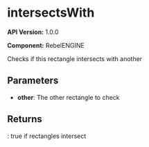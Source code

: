 # intersectsWith

**API Version:** 1.0.0

**Component:** RebelENGINE

Checks if this rectangle intersects with another

## Parameters

- **other**: The other rectangle to check

## Returns

: true if rectangles intersect

